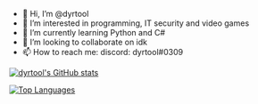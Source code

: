 - 👋 Hi, I’m @dyrtool
- 👀 I’m interested in programming, IT security and video games
- 🌱 I’m currently learning Python and C#
- 💞️ I’m looking to collaborate on idk
- 📫 How to reach me: discord: dyrtool#0309

[![dyrtool's GitHub stats](https://github-readme-stats.vercel.app/api?username=dyrtool&theme=nord)](https://camo.githubusercontent.com/7619052b58a1e61d8426dc35d2f4d2d7455f047e6027509b749c815ef89a74e9/68747470733a2f2f6769746875622d726561646d652d73746174732e76657263656c2e6170702f6170693f757365726e616d653d647972746f6f6c)

[![Top Languages](https://github-readme-stats.vercel.app/api/top-langs/?username=dyrtool&theme=onedark)](https://camo.githubusercontent.com/a4a8e975cde8191dfd1397ec61eff89f4da7cbde8939048165ec8c4a7afb2ecc/68747470733a2f2f6769746875622d726561646d652d73746174732e76657263656c2e6170702f6170692f746f702d6c616e67732f3f757365726e616d653d647972746f6f6c267468656d653d6f6e656461726b)

<!---
dyrtool/dyrtool is a ✨ special ✨ repository because its `README.md` (this file) appears on your GitHub profile.
You can click the Preview link to take a look at your changes.
--->

